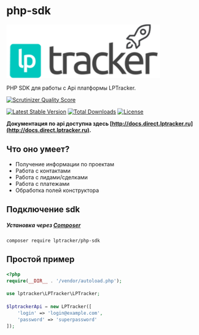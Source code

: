 # php-sdk
<img src="readme_media/logo.png" width="400"/>

PHP SDK для работы с Api платформы LPTracker.

[![Scrutinizer Quality Score](https://scrutinizer-ci.com/g/lptracker/php-sdk/badges/quality-score.png)](https://scrutinizer-ci.com/g/lptracker/php-sdk/)

[![Latest Stable Version](https://poser.pugx.org/lptracker/php-sdk/v/stable)](https://packagist.org/packages/lptracker/php-sdk) [![Total Downloads](https://poser.pugx.org/lptracker/php-sdk/downloads)](https://packagist.org/packages/lptracker/php-sdk) [![License](https://poser.pugx.org/lptracker/php-sdk/license)](https://packagist.org/packages/lptracker/php-sdk)

**Документация по api доступна здесь [http://docs.direct.lptracker.ru](http://docs.direct.lptracker.ru).**

## Что оно умеет?

* Получение информации по проектам
* Работа с контактами
* Работа с лидами/сделками
* Работа с платежами
* Обработка полей конструктора


## Подключение sdk

##### Установка через [Composer](https://getcomposer.org/)

```
composer require lptracker/php-sdk
```

## Простой пример

```php
<?php
require(__DIR__ . '/vendor/autoload.php');

use lptracker\LPTracker\LPTracker;

$lptrackerApi = new LPTracker([
	'login' => 'login@example.com',
	'password' => 'superpassword'
]);
```
